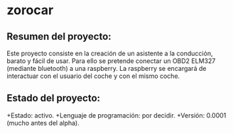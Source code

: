 # zorocar
Resumen del proyecto:
---------------------
Este proyecto consiste en la creación de un asistente a la conducción, barato y fácil de usar.
Para ello se pretende conectar un OBD2 ELM327 (mediante bluetooth) a una raspberry.
La raspberry se encargará de interactuar con el usuario del coche y con el mismo coche.

Estado del proyecto:
--------------------
+Estado: activo.
+Lenguaje de programación: por decidir.
+Versión: 0.0001 (mucho antes del alpha).



